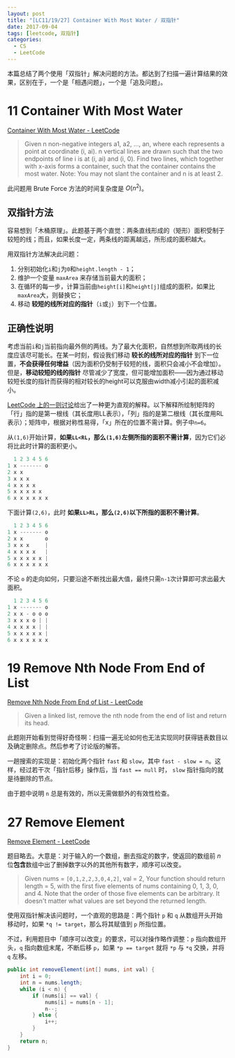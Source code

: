 ```yaml
---
layout: post
title: "[LC11/19/27] Container With Most Water / 双指针"
date: 2017-09-04
tags: [leetcode, 双指针]
categories:
  - CS
  - LeetCode
---
```


本篇总结了两个使用「双指针」解决问题的方法。都达到了扫描一遍计算结果的效果，区别在于，一个是「相遇问题」，一个是「追及问题」。

<!-- more -->

# 11 Container With Most Water

[Container With Most Water - LeetCode](https://leetcode.com/problems/container-with-most-water/description/)

> Given n non-negative integers a1, a2, ..., an, where each represents a point at coordinate (i, ai). n vertical lines are drawn such that the two endpoints of line i is at (i, ai) and (i, 0). Find two lines, which together with x-axis forms a container, such that the container contains the most water.
Note: You may not slant the container and n is at least 2.


此问题用 Brute Force 方法的时间复杂度是 $O(n^2)$。

## 双指针方法

容易想到「木桶原理」。此题基于两个直觉：两条直线形成的（矩形）面积受制于较短的线；而且，如果长度一定，两条线的距离越远，所形成的面积越大。

用双指针方法解决此问题：
1. 分别初始化`i`和`j`为`0`和`height.length - 1`；
2. 维护一个变量 `maxArea` 来存储当前最大的面积；
3. 在循环的每一步，计算当前由`height[i]`和`height[j]`组成的面积，如果比`maxArea`大，则替换它；
4. 移动 **较短的线所对应的指针**（`i`或`j`）到下一个位置。

## 正确性说明

考虑当前`i`和`j`当前指向最外侧的两线。为了最大化面积，自然想到所取两线的长度应该尽可能长。在某一时刻，假设我们移动 **较长的线所对应的指针** 到下一位置，**不会获得任何增益**（因为面积仍受制于较短的线，面积只会减小不会增加）。但是，**移动较短的线的指针** 尽管减少了宽度，但可能增加面积——因为通过移动较短长度的指针而获得的相对较长的height可以克服由width减小引起的面积减小。

[LeetCode 上的一则讨论](https://leetcode.com/problems/container-with-most-water/discuss/6099)给出了一种更为直观的解释。以下解释所绘制矩阵的「行」指的是第一根线（其长度用LL表示），「列」指的是第二根线（其长度用RL表示）；矩阵中，根据对称性易得，「x」所在的位置不需计算。例子中`n=6`。

从`(1,6)`开始计算，**如果`LL<RL`，那么`(1,6)`左侧所指的面积不需计算**，因为它们必将比此时计算的面积更小。
```java
  1 2 3 4 5 6
1 x ------- o
2 x x
3 x x x
4 x x x x
5 x x x x x
6 x x x x x x
```

下面计算`(2,6)`，此时 **如果`LL>RL`，那么`(2,6)`以下所指的面积不需计算**。
```java
  1 2 3 4 5 6
1 x ------- o
2 x x       o
3 x x x     |
4 x x x x   |
5 x x x x x |
6 x x x x x x
```

不论 `o` 的走向如何，只要沿途不断找出最大值，最终只需`n-1`次计算即可求出最大面积。
```java
  1 2 3 4 5 6
1 x ------- o
2 x x - o o o
3 x x x o | |
4 x x x x | |
5 x x x x x |
6 x x x x x x
```

# 19 Remove Nth Node From End of List

[Remove Nth Node From End of List - LeetCode](https://leetcode.com/problems/remove-nth-node-from-end-of-list)
> Given a linked list, remove the nth node from the end of list and return its head.

此题刚开始看到觉得好奇怪啊：扫描一遍无论如何也无法实现同时获得链表数目以及确定删除点。然后参考了讨论版的解答。

一趟搜索的实现是：初始化两个指针 `fast` 和 `slow`，其中 `fast - slow = n`。这样，经过若干次「指针后移」操作后，当 `fast == null` 时， `slow` 指针指向的就是待删除的节点。

由于题中说明 `n` 总是有效的，所以无需做额外的有效性检查。

# 27 Remove Element

[Remove Element - LeetCode](https://leetcode.com/problems/remove-element)

题目略去。大意是：对于输入的一个数组，删去指定的数字，使返回的数组前 $n$ 位**包含**数组中出了删掉数字以外的其他所有数字，顺序可以改变。

>Given nums = `[0,1,2,2,3,0,4,2]`, val = 2,
Your function should return length = 5, with the first five elements of nums containing 0, 1, 3, 0, and 4.
Note that the order of those five elements can be arbitrary.
It doesn't matter what values are set beyond the returned length.

使用双指针解决该问题时，一个直观的思路是：两个指针 `p` 和 `q` 从数组开头开始移动时，如果 `*q != target`，那么将其赋值到 `p` 所指位置。

不过，利用题目中「顺序可以改变」的要求，可以对操作略作调整：`p` 指向数组开头，`q` 指向数组末尾，不断后移 `p`，如果 `*p == target` 就将 `*p` 与 `*q` 交换，并将 `q` 左移。

```java
public int removeElement(int[] nums, int val) {
    int i = 0;
    int n = nums.length;
    while (i < n) {
        if (nums[i] == val) {
            nums[i] = nums[n - 1];
            n--;
        } else {
            i++;
        }
    }
    return n;
}
```